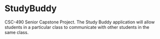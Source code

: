 # StudyBuddy
CSC-490 Senior Capstone Project.  The Study Buddy application will allow students in a particular class to communicate with other students in the same class.
